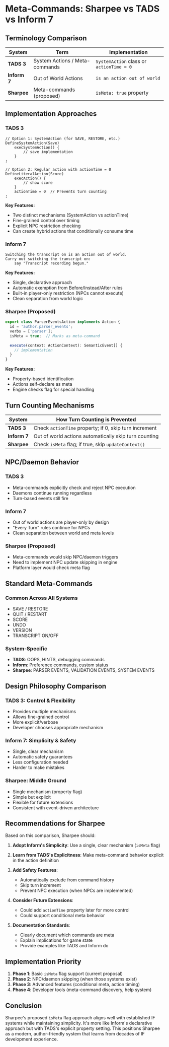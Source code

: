 # Meta-Commands: Sharpee vs TADS vs Inform 7

## Terminology Comparison

| System | Term | Implementation |
|--------|------|----------------|
| **TADS 3** | System Actions / Meta-commands | `SystemAction` class or `actionTime = 0` |
| **Inform 7** | Out of World Actions | `is an action out of world` |
| **Sharpee** | Meta-commands (proposed) | `isMeta: true` property |

## Implementation Approaches

### TADS 3
```tads3
// Option 1: SystemAction (for SAVE, RESTORE, etc.)
DefineSystemAction(Save)
    execSystemAction() { 
        // save implementation
    }
;

// Option 2: Regular action with actionTime = 0
DefineLiteralAction(Score)
    execAction() { 
        // show score
    }
    actionTime = 0  // Prevents turn counting
;
```

**Key Features:**
- Two distinct mechanisms (SystemAction vs actionTime)
- Fine-grained control over timing
- Explicit NPC restriction checking
- Can create hybrid actions that conditionally consume time

### Inform 7
```inform7
Switching the transcript on is an action out of world.
Carry out switching the transcript on:
    say "Transcript recording begun."
```

**Key Features:**
- Single, declarative approach
- Automatic exemption from Before/Instead/After rules
- Built-in player-only restriction (NPCs cannot execute)
- Clean separation from world logic

### Sharpee (Proposed)
```typescript
export class ParserEventsAction implements Action {
  id = 'author.parser_events';
  verbs = ['parser'];
  isMeta = true;  // Marks as meta-command
  
  execute(context: ActionContext): SemanticEvent[] {
    // implementation
  }
}
```

**Key Features:**
- Property-based identification
- Actions self-declare as meta
- Engine checks flag for special handling

## Turn Counting Mechanisms

| System | How Turn Counting is Prevented |
|--------|--------------------------------|
| **TADS 3** | Check `actionTime` property; if 0, skip turn increment |
| **Inform 7** | Out of world actions automatically skip turn counting |
| **Sharpee** | Check `isMeta` flag; if true, skip `updateContext()` |

## NPC/Daemon Behavior

### TADS 3
- Meta-commands explicitly check and reject NPC execution
- Daemons continue running regardless
- Turn-based events still fire

### Inform 7
- Out of world actions are player-only by design
- "Every Turn" rules continue for NPCs
- Clean separation between world and meta levels

### Sharpee (Proposed)
- Meta-commands would skip NPC/daemon triggers
- Need to implement NPC update skipping in engine
- Platform layer would check meta flag

## Standard Meta-Commands

### Common Across All Systems
- SAVE / RESTORE
- QUIT / RESTART
- SCORE
- UNDO
- VERSION
- TRANSCRIPT ON/OFF

### System-Specific
- **TADS**: OOPS, HINTS, debugging commands
- **Inform**: Preference commands, custom status
- **Sharpee**: PARSER EVENTS, VALIDATION EVENTS, SYSTEM EVENTS

## Design Philosophy Comparison

### TADS 3: Control & Flexibility
- Provides multiple mechanisms
- Allows fine-grained control
- More explicit/verbose
- Developer chooses appropriate mechanism

### Inform 7: Simplicity & Safety
- Single, clear mechanism
- Automatic safety guarantees
- Less configuration needed
- Harder to make mistakes

### Sharpee: Middle Ground
- Single mechanism (property flag)
- Simple but explicit
- Flexible for future extensions
- Consistent with event-driven architecture

## Recommendations for Sharpee

Based on this comparison, Sharpee should:

1. **Adopt Inform's Simplicity**: Use a single, clear mechanism (`isMeta` flag)

2. **Learn from TADS's Explicitness**: Make meta-command behavior explicit in the action definition

3. **Add Safety Features**:
   - Automatically exclude from command history
   - Skip turn increment
   - Prevent NPC execution (when NPCs are implemented)

4. **Consider Future Extensions**:
   - Could add `actionTime` property later for more control
   - Could support conditional meta behavior

5. **Documentation Standards**:
   - Clearly document which commands are meta
   - Explain implications for game state
   - Provide examples like TADS and Inform do

## Implementation Priority

1. **Phase 1**: Basic `isMeta` flag support (current proposal)
2. **Phase 2**: NPC/daemon skipping (when those systems exist)
3. **Phase 3**: Advanced features (conditional meta, action timing)
4. **Phase 4**: Developer tools (meta-command discovery, help system)

## Conclusion

Sharpee's proposed `isMeta` flag approach aligns well with established IF systems while maintaining simplicity. It's more like Inform's declarative approach but with TADS's explicit property setting. This positions Sharpee as a modern, author-friendly system that learns from decades of IF development experience.